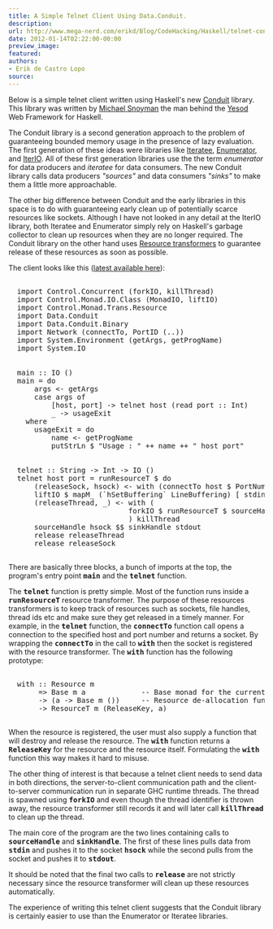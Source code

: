 ```yaml
---
title: A Simple Telnet Client Using Data.Conduit.
description:
url: http://www.mega-nerd.com/erikd/Blog/CodeHacking/Haskell/telnet-conduit.html
date: 2012-01-14T02:22:00-00:00
preview_image:
featured:
authors:
- Erik de Castro Lopo
source:
---
```




<p>
Below is a simple telnet client written using Haskell's new
	<a href="http://hackage.haskell.org/package/conduit/">
	Conduit</a>
library.
This library was written by
	<a href="http://www.snoyman.com/">Michael Snoyman</a>
the man behind the
	<a href="http://www.yesodweb.com/">
	Yesod</a>
Web Framework for Haskell.
</p>

<p>
The Conduit library is a second generation approach to the problem of
guaranteeing bounded memory usage in the presence of lazy evaluation.
The first generation of these ideas were libraries like
	<a href="http://hackage.haskell.org/package/iteratee">
	Iteratee</a>,
	<a href="http://hackage.haskell.org/package/enumerator">
	Enumerator</a>,
and
	<a href="http://hackage.haskell.org/package/iterIO">
	IterIO</a>.
All of these first generation libraries use the the term <i>enumerator</i>
for data producers and <i>iteratee</i> for data consumers.
The new Conduit library calls data producers <i>&quot;sources&quot;</i> and data consumers
<i>&quot;sinks&quot;</i> to make them a little more approachable.
</p>

<p>
The other big difference between Conduit and the early libraries in this space
is to do with guaranteeing early clean up of potentially scarce resources like
sockets.
Although I have not looked in any detail at the IterIO library, both Iteratee and
Enumerator simply rely on Haskell's garbage collector to clean up resources
when they are no longer required.
The Conduit library on the other hand uses
	<a href="http://hackage.haskell.org/packages/archive/conduit/latest/doc/html/Control-Monad-Trans-Resource.html - [404 Not Found]">
	Resource transformers</a>
to guarantee release of these resources as soon as possible.
</p>

<p>
The client looks like this
(<a href="https://gist.github.com/1596792 - [404 Not Found]">latest available here</a>):
</p>

<pre class="code">

  import Control.Concurrent (forkIO, killThread)
  import Control.Monad.IO.Class (MonadIO, liftIO)
  import Control.Monad.Trans.Resource
  import Data.Conduit
  import Data.Conduit.Binary
  import Network (connectTo, PortID (..))
  import System.Environment (getArgs, getProgName)
  import System.IO


  main :: IO ()
  main = do
      args &lt;- getArgs
      case args of
          [host, port] -&gt; telnet host (read port :: Int)
          _ -&gt; usageExit
    where
      usageExit = do
          name &lt;- getProgName
          putStrLn $ &quot;Usage : &quot; ++ name ++ &quot; host port&quot;


  telnet :: String -&gt; Int -&gt; IO ()
  telnet host port = runResourceT $ do
      (releaseSock, hsock) &lt;- with (connectTo host $ PortNumber $ fromIntegral port) hClose
      liftIO $ mapM_ (`hSetBuffering` LineBuffering) [ stdin, stdout, hsock ]
      (releaseThread, _) &lt;- with (
                            forkIO $ runResourceT $ sourceHandle stdin $$ sinkHandle hsock
                            ) killThread
      sourceHandle hsock $$ sinkHandle stdout
      release releaseThread
      release releaseSock

</pre>

<p>
There are basically three blocks, a bunch of imports at the top, the program's
entry point <b><tt>main</tt></b> and the <b><tt>telnet</tt></b> function.
</p>

<p>
The <b><tt>telnet</tt></b> function is pretty simple.
Most of the function runs inside a <b><tt>runResourceT</tt></b> resource
transformer.
The purpose of these resources transformers is to keep track of resources such
as sockets, file handles, thread ids etc and make sure they get released in a
timely manner.
For example, in the <b><tt>telnet</tt></b> function, the <b><tt>connectTo</tt></b>
function call opens a connection to the specified host and port number and
returns a socket.
By wrapping the <b><tt>connectTo</tt></b> in the call to <b><tt>with</tt></b>
then the socket is registered with the resource transformer.
The <b><tt>with</tt></b> function has the following prototype:
</p>

<pre class="code">

  with :: Resource m
       =&gt; Base m a             -- Base monad for the current monad stack
       -&gt; (a -&gt; Base m ())     -- Resource de-allocation function
       -&gt; ResourceT m (ReleaseKey, a)

</pre>

<p>
When the resource is registered, the user must also supply a function that will
destroy and release the resource.
The <b><tt>with</tt></b> function returns a <b><tt>ReleaseKey</tt></b> for the
resource and the resource itself.
Formulating the <b><tt>with</tt></b> function this way makes it hard to misuse.
</p>

<p>
The other thing of interest is that because a telnet client needs to send data
in both directions, the server-to-client communication path and the
client-to-server communication run in separate GHC runtime threads.
The thread is spawned using <b><tt>forkIO</tt></b> and even though the thread
identifier is thrown away, the resource transformer still records it and will
later call <b><tt>killThread</tt></b> to clean up the thread.
</p>

<p>
The main core of the program are the two lines containing calls to
<b><tt>sourceHandle</tt></b> and <b><tt>sinkHandle</tt></b>.
The first of these lines pulls data from <b><tt>stdin</tt></b> and pushes it to
the socket <b><tt>hsock</tt></b> while the second pulls from the socket and
pushes it to <b><tt>stdout</tt></b>.
</p>

<p>
It should be noted that the final two calls to <b><tt>release</tt></b> are not
strictly necessary since the resource transformer will clean up these resources
automatically.
</p>

<p>
The experience of writing this telnet client suggests that the Conduit library
is certainly easier to use than the Enumerator or Iteratee libraries.
</p>


